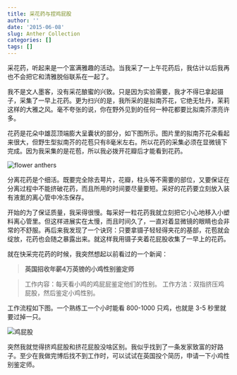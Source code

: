 ```yaml
---
title: 采花药与捏鸡屁股
author: ''
date: '2015-06-08'
slug: Anther Collection
categories: []
tags: []
---
```


采花药，听起来是一个富满雅趣的活动。当我采了一上午花药后，我估计以后我再也不会把它和清雅脱俗联系在一起了。  

我不是文人墨客，没有采花酿蜜的兴致。只是因为实验需要，我才不得已拿起镊子，采集了一早上花药。更为扫兴的是，我所采的是拟南芥花，它绝无牡丹，茉莉这样的大雅之风。毫不夸张的说，你在野外见到的任何一种花都要比拟南芥漂亮许多。  

花药是花朵中雄蕊顶端膨大呈囊状的部分，如下图所示。图片里的拟南芥花朵看起来很大，但野生型拟南芥的花苞只有8毫米左右。所以花药的采集必须在显微镜下完成。因为我采集的是花苞，所以我必拨开花瓣后才能看到花药。    

![flower anthers](http://i.imgur.com/ezEHYFv.jpg)    

分离花药是个细活。既要完全除去萼片，花瓣，柱头等不需要的部位，又要保证在分离过程中不能挤破花药，而且所用的时间要尽量要短。采好的花药要立刻放入装有液氮的离心管中冷冻保存。  

开始的为了保证质量，我采得很慢。每采好一粒花药我就立刻把它小心地移入小塑料离心管里。但这样进展实在太慢，而且时间久了，一直对着显微镜的眼睛也会非常的不舒服。再后来我发现了一个诀窍：只要拿镊子轻轻得夹花的基部，花苞就会绽放，花药也会随之暴露出来。就这样我用镊子夹着花屁股收集了一早上的花药。  

就在快采完花药的时候，我突然想起以前看过的一个新闻：

>**英国招收年薪4万英镑的小鸡性别鉴定师**        

> 工作内容：每天看小鸡的鸡屁屁鉴定他们的性别。
> 工作方法：双指挤压鸡屁股，然后鉴定小鸡性别。  

工作流程如下图。一个熟练工一个小时能看 800-1000 只鸡，也就是 3-5 秒里就要过掉一只。

![鸡屁股](http://i.imgur.com/eXIxeMU.jpg)

突然我就觉得挤鸡屁股和挤花屁股没啥区别。我似乎找到了一条发家致富的好路子。至少在我做完博后找不到工作时，可以试试在英国投个简历，申请一下小鸡性别鉴定师。